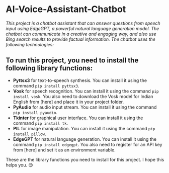 # AI-Voice-Assistant-Chatbot
_This project is a chatbot assistant that can answer questions from speech input using EdgeGPT, a powerful natural language generation model. The chatbot can communicate in a creative and engaging way, and also use Bing search results to provide factual information. The chatbot uses the following technologies:_

## To run this project, you need to install the following library functions:

- **Pyttsx3** for text-to-speech synthesis. You can install it using the command `pip install pyttsx3`.
- **Vosk** for speech recognition. You can install it using the command `pip install vosk`. You also need to download the Vosk model for Indian English from [here] and place it in your project folder.
- **PyAudio** for audio input stream. You can install it using the command `pip install pyaudio`.
- **Tkinter** for graphical user interface. You can install it using the command `pip install tk`.
- **PIL** for image manipulation. You can install it using the command `pip install pillow`.
- **EdgeGPT** for natural language generation. You can install it using the command `pip install edgegpt`. You also need to register for an API key from [here] and set it as an environment variable.

These are the library functions you need to install for this project. I hope this helps you. 😊
